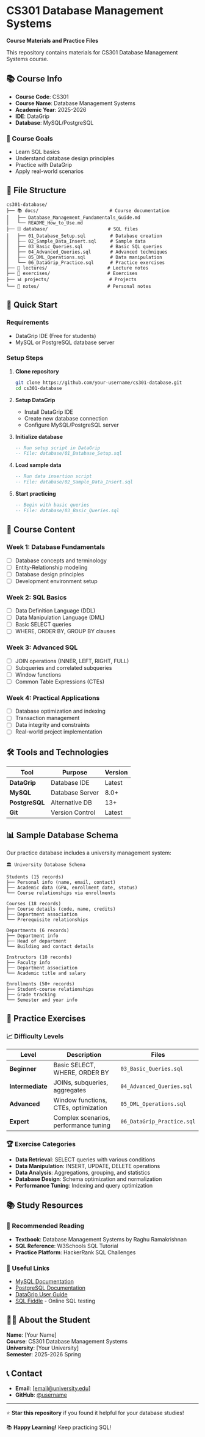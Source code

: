 # CS301 Database Management Systems

**Course Materials and Practice Files**

This repository contains materials for CS301 Database Management Systems course.

## 📚 Course Info

- **Course Code**: CS301
- **Course Name**: Database Management Systems  
- **Academic Year**: 2025-2026
- **IDE**: DataGrip
- **Database**: MySQL/PostgreSQL

### 🎯 Course Goals

- Learn SQL basics
- Understand database design principles
- Practice with DataGrip
- Apply real-world scenarios

## 📁 File Structure

```
cs301-database/
├── 📚 docs/                          # Course documentation
│   ├── Database_Management_Fundamentals_Guide.md
│   └── README_How_to_Use.md
├── 🗄️ database/                      # SQL files
│   ├── 01_Database_Setup.sql         # Database creation
│   ├── 02_Sample_Data_Insert.sql     # Sample data
│   ├── 03_Basic_Queries.sql          # Basic SQL queries
│   ├── 04_Advanced_Queries.sql       # Advanced techniques
│   ├── 05_DML_Operations.sql         # Data manipulation
│   └── 06_DataGrip_Practice.sql      # Practice exercises
├── 📖 lectures/                      # Lecture notes
├── 🎯 exercises/                     # Exercises
├── 📊 projects/                      # Projects
└── 📝 notes/                         # Personal notes
```

## 🚀 Quick Start

### Requirements

- DataGrip IDE (Free for students)
- MySQL or PostgreSQL database server

### Setup Steps

1. **Clone repository**
   ```bash
   git clone https://github.com/your-username/cs301-database.git
   cd cs301-database
   ```

2. **Setup DataGrip**
   - Install DataGrip IDE
   - Create new database connection
   - Configure MySQL/PostgreSQL server

3. **Initialize database**
   ```sql
   -- Run setup script in DataGrip
   -- File: database/01_Database_Setup.sql
   ```

4. **Load sample data**
   ```sql
   -- Run data insertion script
   -- File: database/02_Sample_Data_Insert.sql
   ```

5. **Start practicing**
   ```sql
   -- Begin with basic queries
   -- File: database/03_Basic_Queries.sql
   ```

## 📖 Course Content

### Week 1: Database Fundamentals
- [ ] Database concepts and terminology
- [ ] Entity-Relationship modeling
- [ ] Database design principles
- [ ] Development environment setup

### Week 2: SQL Basics
- [ ] Data Definition Language (DDL)
- [ ] Data Manipulation Language (DML)
- [ ] Basic SELECT queries
- [ ] WHERE, ORDER BY, GROUP BY clauses

### Week 3: Advanced SQL
- [ ] JOIN operations (INNER, LEFT, RIGHT, FULL)
- [ ] Subqueries and correlated subqueries
- [ ] Window functions
- [ ] Common Table Expressions (CTEs)

### Week 4: Practical Applications
- [ ] Database optimization and indexing
- [ ] Transaction management
- [ ] Data integrity and constraints
- [ ] Real-world project implementation

## 🛠️ Tools and Technologies

| Tool | Purpose | Version |
|------|---------|---------|
| **DataGrip** | Database IDE | Latest |
| **MySQL** | Database Server | 8.0+ |
| **PostgreSQL** | Alternative DB | 13+ |
| **Git** | Version Control | Latest |

## 📊 Sample Database Schema

Our practice database includes a university management system:

```
🏛️ University Database Schema

Students (15 records)
├── Personal info (name, email, contact)
├── Academic data (GPA, enrollment date, status)
└── Course relationships via enrollments

Courses (18 records)
├── Course details (code, name, credits)
├── Department association
└── Prerequisite relationships

Departments (6 records)
├── Department info
├── Head of department
└── Building and contact details

Instructors (10 records)
├── Faculty info
├── Department association
└── Academic title and salary

Enrollments (50+ records)
├── Student-course relationships
├── Grade tracking
└── Semester and year info
```

## 🎯 Practice Exercises

### 📈 Difficulty Levels

| Level | Description | Files |
|-------|-------------|-------|
| **Beginner** | Basic SELECT, WHERE, ORDER BY | `03_Basic_Queries.sql` |
| **Intermediate** | JOINs, subqueries, aggregates | `04_Advanced_Queries.sql` |
| **Advanced** | Window functions, CTEs, optimization | `05_DML_Operations.sql` |
| **Expert** | Complex scenarios, performance tuning | `06_DataGrip_Practice.sql` |

### 🏆 Exercise Categories

- **Data Retrieval**: SELECT queries with various conditions
- **Data Manipulation**: INSERT, UPDATE, DELETE operations
- **Data Analysis**: Aggregations, grouping, and statistics
- **Database Design**: Schema optimization and normalization
- **Performance Tuning**: Indexing and query optimization

## 📚 Study Resources

### 📖 Recommended Reading
- **Textbook**: Database Management Systems by Raghu Ramakrishnan
- **SQL Reference**: W3Schools SQL Tutorial
- **Practice Platform**: HackerRank SQL Challenges

### 🔗 Useful Links
- [MySQL Documentation](https://dev.mysql.com/doc/)
- [PostgreSQL Documentation](https://www.postgresql.org/docs/)
- [DataGrip User Guide](https://www.jetbrains.com/help/datagrip/)
- [SQL Fiddle](http://sqlfiddle.com/) - Online SQL testing

## 👨‍🎓 About the Student

**Name**: [Your Name]  
**Course**: CS301 Database Management Systems  
**University**: [Your University]  
**Semester**: 2025-2026 Spring  

## 📞 Contact

- **Email**: [email@university.edu]
- **GitHub**: [@username](https://github.com/username)

---

⭐ **Star this repository** if you found it helpful for your database studies!

📚 **Happy Learning!** Keep practicing SQL!
